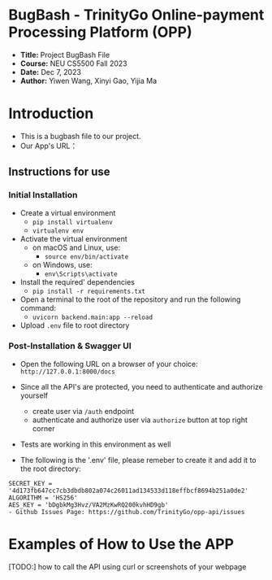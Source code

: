 # BugBash - TrinityGo Online-payment Processing Platform (OPP)
- **Title:** Project BugBash File
- **Course:** NEU CS5500 Fall 2023
- **Date:** Dec 7, 2023
- **Author:** Yiwen Wang, Xinyi Gao, Yijia Ma

# Introduction
- This is a bugbash file to our project. 
- Our App's URL：
## Instructions for use
### Initial Installation
* Create a virtual environment
  * `pip install virtualenv`
  * `virtualenv env`
* Activate the virtual environment
  * on macOS and Linux, use:
    * `source env/bin/activate`
  * on Windows, use:
    * `env\Scripts\activate`
* Install the required' dependencies
  * `pip install -r requirements.txt`
* Open a terminal to the root of the repository and run the following command:
  * `uvicorn backend.main:app --reload`
* Upload `.env` file to root directory

### Post-Installation & Swagger UI
* Open the following URL on a browser of your choice: `http://127.0.0.1:8000/docs`
* Since all the API's are protected, you need to authenticate and authorize yourself
  * create user via `/auth` endpoint
  * authenticate and authorize user via `authorize` button at top right corner
* Tests are working in this environment as well

* The following is the '.env' file, please remeber to create it and add it to the root directory:
```
SECRET_KEY =  '4d173fb647cc7cb3dbdb802a074c26011ad134533d118effbcf8694b251a0de2'
ALGORITHM = 'HS256'
AES_KEY = 'bDgbkMg3Hvz/VA2MzKwRQ200kvhHD9gb'
- Github Issues Page: https://github.com/TrinityGo/opp-api/issues
```

# Examples of How to Use the APP
[TODO:] how to call the API using curl or screenshots of your webpage
